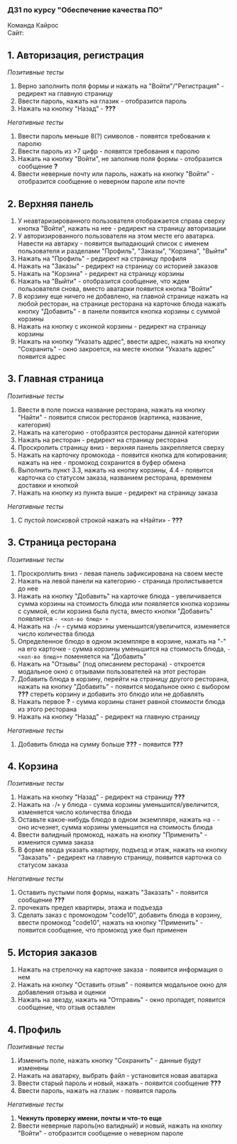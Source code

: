 ### ДЗ1 по курсу "Обеспечение качества ПО"
Команда Кайрос<br>
Сайт: 

## 1. Авторизация, регистрация
_Позитивные тесты_<br>

1. Верно заполнить поля формы и нажать на "Войти"/"Регистрация"  - редирект на главную страницу
2. Ввести пароль, нажать на глазик - отобразится пароль
3. Нажать на кнопку "Назад" - **???**

_Негативные тесты_<br>
1. Ввести пароль меньше 8(?) символов - появятся требования к паролю
2. Ввести пароль из >7 цифр - появятся требования к паролю
3. Нажать на кнопку "Войти", не заполнив поля формы - отобразится сообщение **?**
4. Ввести неверные почту или пароль, нажать на кнопку "Войти" - отобразится сообщение о неверном пароле или почте 

## 2. Верхняя панель 
1. У неавтаризированного пользователя отображается справа сверху кнопка "Войти", нажать на нее - редирект на страницу авторизации
2. У авторизированного пользователя на этом месте его аватарка. Навести на автарку - появится выпадающий список с именем пользователя и разделами "Профиль", "Заказы", "Корзина", "Выйти"
3. Нажать на "Профиль" - редирект на страницу профиля
4. Нажать на "Заказы" - редирект на страницу со историей заказов
5. Нажать на "Корзина" - редирект на страницу корзины
6. Нажать на "Выйти" - отобразится сообщение, что ждем пользователя снова, вместо аватарки появится кнопка "Войти"
7. В корзину еще ничего не добавлено, на главной странице нажать на любой ресторан, на странице ресторана на карточке блюда нажать кнопку "Добавить" - в панели появится кнопка корзины с суммой корзины
8. Нажать на кнопку с иконкой корзины - редирект на страницу корзины
9. Нажать на кнопку "Указать адрес", ввести адрес, нажать на кнопку "Сохранить" - окно закроется, на месте кнопки "Указать адрес" появится адрес

## 3. Главная страница
_Позитивные тесты_<br>

1. Ввести в поле поиска название ресторана, нажать на кнопку "Найти" - появится список ресторанов (картинка, название, категория)
2. Нажать на категорию - отобразятся рестораны данной категории
3. Нажать на ресторан - редирект на страницу ресторана
4. Проскролить страницу вниз - верхняя панель закрепляется сверху
5. Нажать на карточку промокода - появится кнопка для копирования; нажать на нее - промокод сохранится в буфер обмена
6. Выполнить пункт 3.3, нажать на кнопку корзины, 4.4 - появится карточка со статусом заказа, названием ресторана, временем доставки и кнопкой
7. Нажать на кнопку из пункта выше - редирект на страницу заказа

_Негативные тесты_<br>
1. С пустой поисковой строкой нажать на «Найти» - **???**

## 3. Страница ресторана
_Позитивные тесты_<br>

1. Проскроллить вниз - левая панель зафиксирована на своем месте
2. Нажать на левой панели на категорию - страница пролистывается до нее
3. Нажать на кнопку "Добавить" на карточке блюда - увеличивается сумма корзины на стоимость блюда или появляется кнопка корзины с суммой, если корзина была пуста, вместо кнопки "Добавить" появляется `- <кол-во блюд> +`
4. Нажать на `-`/`+` - сумма корзины уменьшится/увеличится, изменяется число количества блюда
5. Определенное блюдо в одном экземпляре в корзине, нажать на "-" на его карточке - сумма корзины уменьшится на стоимость блюда, `-<кол-во блюд>+` поменяется на "Добавить"
6. Нажать на "Отзывы" (под описанием ресторана) - откроется модальное окно с отзывами пользователей на этот ресторан
7. Добавить блюда в корзину, перейти на страницу другого ресторана, нажать на кнопку "Добавить" - появится модальное окно с выбором **???** стереть корзину и добавить это блюдо или не добавлять
8. Нажать первое **?** - сумма корзины станет равной стоимости блюда из этого ресторана
9. Нажать на кнопку "Назад" - редирект на главную страницу

_Негативные тесты_<br>
1. Добавить блюда на сумму больше **???** - появится **???**

## 4. Корзина
_Позитивные тесты_<br>

1. Нажать на кнопку "Назад" - редирект на страницу **???**
2. Нажать на `-`/`+` у блюда - сумма корзины уменьшится/увеличится, изменяется число количества блюда
3. Оставьте какое-нибудь блюдо в одном экземпляре, нажать на `-` - оно исчезнет, сумма корзины уменьшится на стоимость блюда
4. Ввести валидный промокод, нажать на кнопку "Применить" - изменится сумма заказа
5. В форме ввода указать квартиру, подъезд и этаж, нажать на кнопку "Заказать" - редирект на главную страницу, появится карточка со статусом заказа

_Негативные тесты_<br>
1. Оставить пустыми поля формы, нажать "Заказать" - появится сообщение **???**
2. прочекать предел квартиры, этажа и подъезда
3. Сделать заказ с промокодом "code10", добавить блюда в корзину, ввести промокод "code10", нажать на кнопку "Применить" - появится сообщение, что промокод уже был применен

## 5. История заказов

1. Нажать на стрелочку на карточке заказа - появится информация о нем
2. Нажать на кнопку "Оставить отзыв" - появится модальное окно для добавления отзыва и оценки
3. Нажать на звезду, нажать на "Отправиь" - окно пропадет, появится сообщение, что отзыв оставлен

## 4. Профиль
_Позитивные тесты_<br>

1. Изменить поле, нажать кнопку "Сохранить" - данные будут изменены
2. Нажать на аватарку, выбрать файл - установится новая аватарка
3. Ввести старый пароль и новый, нажать - появится сообщение **???**
4. Ввести пароль, нажать на глазик - появится пароль

_Негативные тесты_<br>
1. **Чекнуть проверку имени, почты и что-то еще**
2. Ввести неверные пароль(но валидный) и новый, нажать на кнопку "Войти" - отобразится сообщение о неверном пароле 
